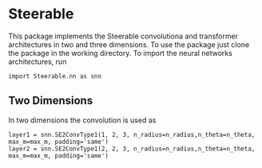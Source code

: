 # Steerable

This package implements the Steerable convolutiona and transformer architectures in two and three dimensions. To use the package just clone the package in the working directory. To import the neural networks architectures, run


```{python}
import Steerable.nn as snn
```


## Two Dimensions

In two dimensions the convolution is used as

```{python}
layer1 = snn.SE2ConvType1(1, 2, 3, n_radius=n_radius,n_theta=n_theta, max_m=max_m, padding='same')
layer2 = snn.SE2ConvType1(2, 2, 3, n_radius=n_radius,n_theta=n_theta, max_m=max_m, padding='same')
```